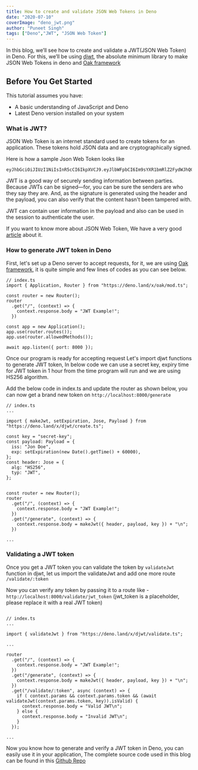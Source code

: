 ```yaml
---
title: How to create and validate JSON Web Tokens in Deno
date: "2020-07-10"
coverImage: "deno_jwt.png"
author: "Puneet Singh"
tags: ["Deno","JWT", "JSON Web Token"]
---
```


In this blog, we’ll see how to create and validate a JWT(JSON Web Token) in Deno. For this, we’ll be using [djwt](https://github.com/timonson/djwt), the absolute minimum library to make JSON Web Tokens in deno and [Oak framework](https://deno.land/x/oak)

## Before You Get Started
This tutorial assumes you have:

*   A basic understanding of JavaScript and Deno
*   Latest Deno version installed on your system

### What is JWT?

JSON Web Token is an internet standard used to create tokens for an application. These tokens hold JSON data and are cryptographically signed. 

Here is how a sample Json Web Token looks like

```
eyJhbGciOiJIUzI1NiIsInR5cCI6IkpXVCJ9.eyJlbWFpbCI6Im9sYXR1bmRlZ2FydWJhQGdtYWlsLmNvbSIsIm
```
JWT is a good way of securely sending information between parties. Because JWTs can be signed—for, you can be sure the senders are who they say they are. And, as the signature is generated using the header and the payload, you can also verify that the content hasn't been tampered with.

JWT can contain user information in the payload and also can be used in the session to authenticate the user. 

If you want to know more about JSON Web Token, We have a very good [article](/jwt/) about it.

### How to generate JWT token in Deno

First, let's set up a Deno server to accept requests, for it, we are using [Oak framework](https://deno.land/x/oak), it is quite simple and few lines of codes as you can see below.


```TS
// index.ts
import { Application, Router } from "https://deno.land/x/oak/mod.ts";

const router = new Router();
router
  .get("/", (context) => {
    context.response.body = "JWT Example!";
  })

const app = new Application();
app.use(router.routes());
app.use(router.allowedMethods());

await app.listen({ port: 8000 });
```

Once our program is ready for accepting request Let's import djwt functions to generate JWT token, In below code we can use a secret key, expiry time for JWT token in 1 hour from the time program will run and we are using HS256 algorithm.

Add the below code in index.ts and update the router as shown below, you can now get a brand new token on `http://localhost:8000/generate`

```TS
// index.ts
...

import { makeJwt, setExpiration, Jose, Payload } from "https://deno.land/x/djwt/create.ts";

const key = "secret-key";
const payload: Payload = {
  iss: "Jon Doe",
  exp: setExpiration(new Date().getTime() + 60000),
};
const header: Jose = {
  alg: "HS256",
  typ: "JWT",
};


const router = new Router();
router
  .get("/", (context) => {
    context.response.body = "JWT Example!";
  })
  .get("/generate", (context) => {
    context.response.body = makeJwt({ header, payload, key }) + "\n";
  })

...
```


### Validating a JWT token
Once you get a JWT token you can validate the token by `validateJwt` function in djwt, let us import the validateJwt and add one more route `/validate/:token`

Now you can verify any token by passing it to a route like - `http://localhost:8000/validate/jwt_token` (jwt_token is a placeholder, please replace it with a real JWT token)
```TS

// index.ts
...

import { validateJwt } from "https://deno.land/x/djwt/validate.ts";

...

router
  .get("/", (context) => {
    context.response.body = "JWT Example!";
  })
  .get("/generate", (context) => {
    context.response.body = makeJwt({ header, payload, key }) + "\n";
  })
  .get("/validate/:token", async (context) => {
    if ( context.params && context.params.token && (await validateJwt(context.params.token, key)).isValid) {
      context.response.body = "Valid JWT\n";
    } else {
      context.response.body = "Invalid JWT\n";
    }
  });

...

```

Now you know how to generate and verify a JWT token in Deno, you can easily use it in your application, The complete source code used in this blog can be found in this [Github Repo](https://github.com/LoginRadius/engineering-blog-samples/tree/master/Deno/JWTAuthentication)